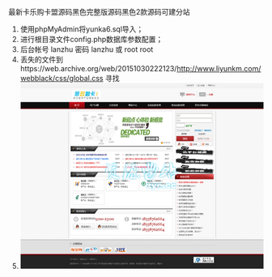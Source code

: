 

最新卡乐购卡盟源码黑色完整版源码黑色2款源码可建分站


1. 使用phpMyAdmin将yunka6.sql导入；
2. 进行根目录文件config.php数据库参数配置；
3. 后台帐号 lanzhu 密码 lanzhu 或 root root
4. 丢失的文件到https://web.archive.org/web/20151030222123/http://www.liyunkm.com/webblack/css/global.css 寻找
5. ![网站截图](/images/snap/2015-06-19_150902.jpg)